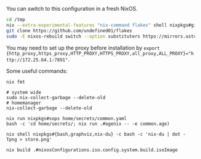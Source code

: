 
You can switch to this configuration in a fresh NixOS.

``` bash
cd /tmp
nix --extra-experimental-features "nix-command flakes" shell nixpkgs#git
git clone https://github.com/undefined01/flakes
sudo -E nixos-rebuild switch --option substituters https://mirrors.ustc.edu.cn/nix-channels/store --flake ".?submodules=1#wsl"
```

You may need to set up the proxy before installation by `export {http_proxy,https_proxy,HTTP_PROXY,HTTPS_PROXY,all_proxy,ALL_PROXY}="http://172.25.64.1:7891"`.

Some useful commands:

```
nix fmt

# system wide 
sudo nix-collect-garbage --delete-old
# homemanager
nix-collect-garbage --delete-old

nix run nixpkgs#sops home/secrets/common.yaml
bash -c 'cd home/secrets/; nix run .#agenix -- -e common.age)

nix shell nixpkgs#{bash,graphviz,nix-du} -c bash -c 'nix-du | dot -Tpng > store.png'

nix build .#nixosConfigurations.iso.config.system.build.isoImage
```
